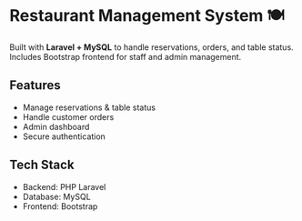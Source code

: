 # Restaurant Management System 🍽️

Built with **Laravel + MySQL** to handle reservations, orders, and table status.  
Includes Bootstrap frontend for staff and admin management.

## Features
- Manage reservations & table status
- Handle customer orders
- Admin dashboard
- Secure authentication

## Tech Stack
- Backend: PHP Laravel
- Database: MySQL
- Frontend: Bootstrap

